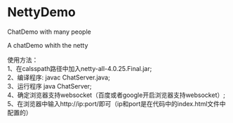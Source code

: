 # NettyDemo
ChatDemo with many people 

A chatDemo whith the netty 

使用方法：</br>
1、在calsspath路径中加入netty-all-4.0.25.Final.jar;</br>
2、编译程序: javac ChatServer.java;</br>
3、运行程序 java ChatServer;</br>
4、确定浏览器支持websocket（百度或者google开启浏览器支持websocket）;</br>
5、在浏览器中输入http://ip:port/即可（ip和port是在代码中的index.html文件中配置的）
